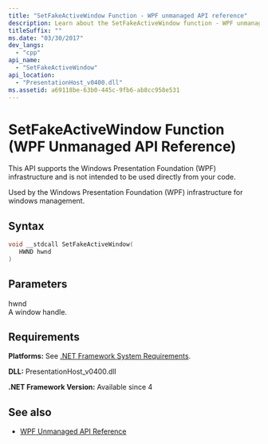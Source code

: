 ```yaml
---
title: "SetFakeActiveWindow Function - WPF unmanaged API reference"
description: Learn about the SetFakeActiveWindow function - WPF unmanaged API reference, which supports the Windows Presentation Foundation (WPF) infrastructure.
titleSuffix: ""
ms.date: "03/30/2017"
dev_langs: 
  - "cpp"
api_name: 
  - "SetFakeActiveWindow"
api_location: 
  - "PresentationHost_v0400.dll"
ms.assetid: a69118be-63b0-445c-9fb6-ab8cc958e531
---
```

# SetFakeActiveWindow Function (WPF Unmanaged API Reference)

This API supports the Windows Presentation Foundation (WPF) infrastructure and is not intended to be used directly from your code.  
  
 Used by the Windows Presentation Foundation (WPF) infrastructure for windows management.  
  
## Syntax  
  
```cpp  
void __stdcall SetFakeActiveWindow(  
   HWND hwnd  
)  
```  
  
## Parameters  

 hwnd  
 A window handle.  
  
## Requirements  

 **Platforms:** See [.NET Framework System Requirements](/dotnet/framework/get-started/system-requirements).  
  
 **DLL:** PresentationHost_v0400.dll  
  
 **.NET Framework Version:** Available since 4  
  
## See also

- [WPF Unmanaged API Reference](wpf-unmanaged-api-reference.md)
